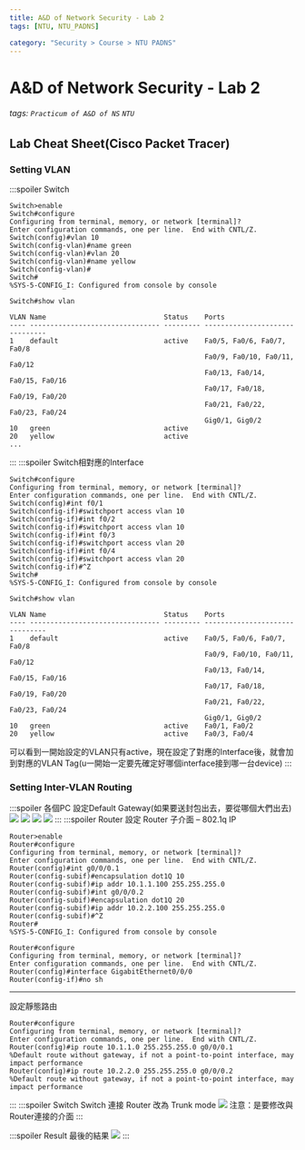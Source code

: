 ```yaml
---
title: A&D of Network Security - Lab 2
tags: [NTU, NTU_PADNS]

category: "Security > Course > NTU PADNS"
---
```


# A&D of Network Security - Lab 2
###### tags: `Practicum of A&D of NS` `NTU`

## Lab Cheat Sheet(Cisco Packet Tracer)
### Setting VLAN
:::spoiler Switch
```bash!
Switch>enable
Switch#configure 
Configuring from terminal, memory, or network [terminal]? 
Enter configuration commands, one per line.  End with CNTL/Z.
Switch(config)#vlan 10
Switch(config-vlan)#name green
Switch(config-vlan)#vlan 20
Switch(config-vlan)#name yellow
Switch(config-vlan)#
Switch#
%SYS-5-CONFIG_I: Configured from console by console

Switch#show vlan

VLAN Name                             Status    Ports
---- -------------------------------- --------- -------------------------------
1    default                          active    Fa0/5, Fa0/6, Fa0/7, Fa0/8
                                                Fa0/9, Fa0/10, Fa0/11, Fa0/12
                                                Fa0/13, Fa0/14, Fa0/15, Fa0/16
                                                Fa0/17, Fa0/18, Fa0/19, Fa0/20
                                                Fa0/21, Fa0/22, Fa0/23, Fa0/24
                                                Gig0/1, Gig0/2
10   green                            active
20   yellow                           active
...
```
:::
:::spoiler Switch相對應的Interface
```bash!
Switch#configure 
Configuring from terminal, memory, or network [terminal]? 
Enter configuration commands, one per line.  End with CNTL/Z.
Switch(config)#int f0/1
Switch(config-if)#switchport access vlan 10
Switch(config-if)#int f0/2
Switch(config-if)#switchport access vlan 10
Switch(config-if)#int f0/3
Switch(config-if)#switchport access vlan 20
Switch(config-if)#int f0/4
Switch(config-if)#switchport access vlan 20
Switch(config-if)#^Z
Switch#
%SYS-5-CONFIG_I: Configured from console by console

Switch#show vlan

VLAN Name                             Status    Ports
---- -------------------------------- --------- -------------------------------
1    default                          active    Fa0/5, Fa0/6, Fa0/7, Fa0/8
                                                Fa0/9, Fa0/10, Fa0/11, Fa0/12
                                                Fa0/13, Fa0/14, Fa0/15, Fa0/16
                                                Fa0/17, Fa0/18, Fa0/19, Fa0/20
                                                Fa0/21, Fa0/22, Fa0/23, Fa0/24
                                                Gig0/1, Gig0/2
10   green                            active    Fa0/1, Fa0/2
20   yellow                           active    Fa0/3, Fa0/4
```
可以看到一開始設定的VLAN只有active，現在設定了對應的Interface後，就會加到對應的VLAN Tag(u一開始一定要先確定好哪個interface接到哪一台device)
:::

### Setting Inter-VLAN Routing
:::spoiler 各個PC
設定Default Gateway(如果要送封包出去，要從哪個大們出去)
![](https://i.imgur.com/YbEtq7B.png)
![](https://i.imgur.com/ovAxS2P.png)
![](https://i.imgur.com/oMuwoYP.png)
![](https://i.imgur.com/a1ZiSgU.png)
:::
:::spoiler Router
設定 Router 子介面 – 802.1q IP
```bash!
Router>enable
Router#configure 
Configuring from terminal, memory, or network [terminal]? 
Enter configuration commands, one per line.  End with CNTL/Z.
Router(config)#int g0/0/0.1
Router(config-subif)#encapsulation dot1Q 10
Router(config-subif)#ip addr 10.1.1.100 255.255.255.0
Router(config-subif)#int g0/0/0.2
Router(config-subif)#encapsulation dot1Q 20
Router(config-subif)#ip addr 10.2.2.100 255.255.255.0
Router(config-subif)#^Z
Router#
%SYS-5-CONFIG_I: Configured from console by console

Router#configure 
Configuring from terminal, memory, or network [terminal]? 
Enter configuration commands, one per line.  End with CNTL/Z.
Router(config)#interface GigabitEthernet0/0/0
Router(config-if)#no sh
```

---

設定靜態路由
```bash!
Router#configure 
Configuring from terminal, memory, or network [terminal]? 
Enter configuration commands, one per line.  End with CNTL/Z.
Router(config)#ip route 10.1.1.0 255.255.255.0 g0/0/0.1
%Default route without gateway, if not a point-to-point interface, may impact performance
Router(config)#ip route 10.2.2.0 255.255.255.0 g0/0/0.2
%Default route without gateway, if not a point-to-point interface, may impact performance
```
:::
:::spoiler Switch
Switch 連接 Router 改為 Trunk mode
![](https://i.imgur.com/oIZEpjS.png)
注意：是要修改與Router連接的介面
:::

:::spoiler Result
最後的結果
![](https://i.imgur.com/dxsangH.png)
:::